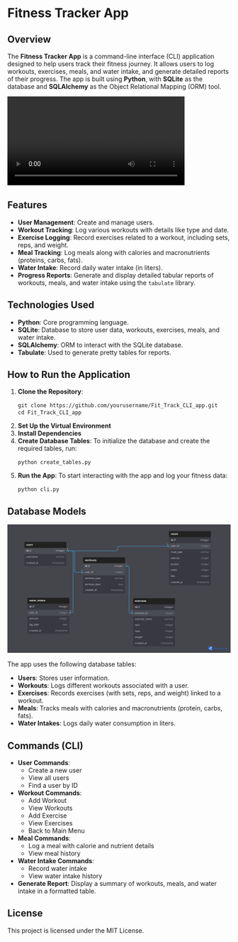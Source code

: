 <h1>Fitness Tracker App</h1>

<h2>Overview</h2>
<p>The <strong>Fitness Tracker App</strong> is a command-line interface (CLI) application designed to help users track their fitness journey. It allows users to log workouts, exercises, meals, and water intake, and generate detailed reports of their progress. The app is built using <strong>Python</strong>, with <strong>SQLite</strong> as the database and <strong>SQLAlchemy</strong> as the Object Relational Mapping (ORM) tool.</p>

<video width="400" controls>
  <source src="presentation3.mp4" type="video/mp4">
  Project Presentation
</video>

<h2>Features</h2>
<ul>
    <li><strong>User Management</strong>: Create and manage users.</li>
    <li><strong>Workout Tracking</strong>: Log various workouts with details like type and date.</li>
    <li><strong>Exercise Logging</strong>: Record exercises related to a workout, including sets, reps, and weight.</li>
    <li><strong>Meal Tracking</strong>: Log meals along with calories and macronutrients (proteins, carbs, fats).</li>
    <li><strong>Water Intake</strong>: Record daily water intake (in liters).</li>
    <li><strong>Progress Reports</strong>: Generate and display detailed tabular reports of workouts, meals, and water intake using the <code>tabulate</code> library.</li>
</ul>

<h2>Technologies Used</h2>
<ul>
    <li><strong>Python</strong>: Core programming language.</li>
    <li><strong>SQLite</strong>: Database to store user data, workouts, exercises, meals, and water intake.</li>
    <li><strong>SQLAlchemy</strong>: ORM to interact with the SQLite database.</li>
    <li><strong>Tabulate</strong>: Used to generate pretty tables for reports.</li>
</ul>

<h2>How to Run the Application</h2>

<ol>
    <li>
        <strong>Clone the Repository</strong>:
        <pre><code>git clone https://github.com/yourusername/Fit_Track_CLI_app.git
cd Fit_Track_CLI_app</code></pre>
    </li>
    <li>
        <strong>Set Up the Virtual Environment</strong>
    </li>
    <li>
        <strong>Install Dependencies</strong>
    </li>
    <li>
        <strong>Create Database Tables</strong>:
        To initialize the database and create the required tables, run:
        <pre><code>python create_tables.py</code></pre>
    </li>
    <li>
        <strong>Run the App</strong>:
        To start interacting with the app and log your fitness data:
        <pre><code>python cli.py</code></pre>
    </li>
</ol>

<h2>Database Models</h2>

![Alt text](dbdiagram.png)


<p>The app uses the following database tables:</p>
<ul>
    <li><strong>Users</strong>: Stores user information.</li>
    <li><strong>Workouts</strong>: Logs different workouts associated with a user.</li>
    <li><strong>Exercises</strong>: Records exercises (with sets, reps, and weight) linked to a workout.</li>
    <li><strong>Meals</strong>: Tracks meals with calories and macronutrients (protein, carbs, fats).</li>
    <li><strong>Water Intakes</strong>: Logs daily water consumption in liters.</li>
</ul>

<h2>Commands (CLI)</h2>
<ul>
    <li><strong>User Commands</strong>:
        <ul>
            <li>Create a new user</li>
            <li>View all users</li>
            <li>Find a user by ID</li>
        </ul>
    </li>
    <li><strong>Workout Commands</strong>:
        <ul>
            <li> Add Workout </li>
            <li> View Workouts</li>
            <li> Add Exercise</li>
            <li> View Exercises</li>
            <li> Back to Main Menu</li>
        </ul>
    </li>
    <li><strong>Meal Commands</strong>:
        <ul>
            <li>Log a meal with calorie and nutrient details</li>
            <li>View meal history</li>
        </ul>
    </li>
    <li><strong>Water Intake Commands</strong>:
        <ul>
            <li>Record water intake</li>
            <li>View water intake history</li>
        </ul>
    </li>
    <li><strong>Generate Report</strong>: Display a summary of workouts, meals, and water intake in a formatted table.</li>
</ul>

<h2>License</h2>
<p>This project is licensed under the MIT License.</p>


